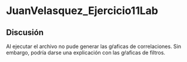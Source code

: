 # JuanVelasquez_Ejercicio11Lab
## Discusión

Al ejecutar el archivo no pude generar las gŕaficas de correlaciones. Sin embargo, podría darse una explicación con las gŕaficas de filtros.
